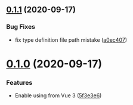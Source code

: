 ## [0.1.1](https://github.com/resessh/vue-unstated/compare/v0.1.0...v0.1.1) (2020-09-17)


### Bug Fixes

* fix type definition file path mistake ([a0ec407](https://github.com/resessh/vue-unstated/commit/a0ec407bb653ecd0d896f00766851101b2673014))



# [0.1.0](https://github.com/resessh/vue-unstated/compare/v0.0.7...v0.1.0) (2020-09-17)


### Features

* Enable using from Vue 3 ([5f3e3e6](https://github.com/resessh/vue-unstated/commit/5f3e3e683e3aa7b457f9c56b4d3b35fb4acb7571))



